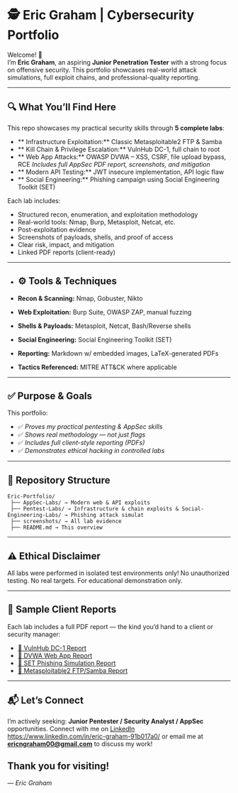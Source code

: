 # 🕵️ Eric Graham | Cybersecurity Portfolio

Welcome! 👋  
I’m **Eric Graham**, an aspiring **Junior Penetration Tester** with a strong focus on offensive security. This portfolio showcases real-world attack simulations, full exploit chains, and professional-quality reporting.

---

## 🔍 What You’ll Find Here

This repo showcases my practical security skills through **5 complete labs**:

- ** Infrastructure Exploitation:** Classic Metasploitable2 FTP & Samba
- ** Kill Chain & Privilege Escalation:** VulnHub DC-1, full chain to root
- ** Web App Attacks:** OWASP DVWA – XSS, CSRF, file upload bypass, RCE _Includes full AppSec PDF report, screenshots, and mitigation_
- ** Modern API Testing:** JWT insecure implementation, API logic flaw
- ** Social Engineering:** Phishing campaign using Social Engineering Toolkit (SET)

Each lab includes:
- Structured recon, enumeration, and exploitation methodology
- Real-world tools: Nmap, Burp, Metasploit, Netcat, etc.
- Post-exploitation evidence
- Screenshots of payloads, shells, and proof of access
- Clear risk, impact, and mitigation
- Linked PDF reports (client-ready)

---

- ## ⚙️ Tools & Techniques

- **Recon & Scanning:** Nmap, Gobuster, Nikto
- **Web Exploitation:** Burp Suite, OWASP ZAP, manual fuzzing
- **Shells & Payloads:** Metasploit, Netcat, Bash/Reverse shells
- **Social Engineering:** Social Engineering Toolkit (SET)
- **Reporting:** Markdown w/ embedded images, LaTeX-generated PDFs
- **Tactics Referenced:** MITRE ATT&CK where applicable

---

## ✅ Purpose & Goals

This portfolio:
- ✅ *Proves my practical pentesting & AppSec skills*
- ✅ *Shows real methodology — not just flags*
- ✅ *Includes full client-style reporting (PDFs)*
- ✅ *Demonstrates ethical hacking in controlled labs*

---

## 📂 Repository Structure

```plaintext
Eric-Portfolio/
 ├── AppSec-Labs/ → Modern web & API exploits
 ├── Pentest-Labs/ → Infrastructure & chain exploits & Social-Engineering-Labs/ → Phishing attack simulat
 ├── screenshots/ → All lab evidence
 ├── README.md → This overview
````

---

## ⚠️ Ethical Disclaimer

All labs were performed in isolated test environments only!
No unauthorized testing.
No real targets.
For educational demonstration only.

---

## 📑 Sample Client Reports

Each lab includes a full PDF report — the kind you’d hand to a client or security manager:

- [🔗 VulnHub DC-1 Report](Pentest-Labs/VulnHub-DC-1-Report.pdf)
- [🔗 DVWA Web App Report](AppSec-Labs/DVWA_Xss_CSRF_Fileupload-Report.pdf)
- [🔗 SET Phishing Simulation Report](Pentest-Labs/Social-Engineering-Toolkit-Phishing-Simulation-Report.pdf)
- [🔗 Metasploitable2 FTP/Samba Report](Pentest-Labs/Metasploitable2-vsftpd-Samba-Exploitation-Report.pdf)


---

## 📬 Let’s Connect

I’m actively seeking: **Junior Pentester / Security Analyst / AppSec** opportunities.
Connect with me on [LinkedIn](#) https://www.linkedin.com/in/eric-graham-91b017a0/ or email me at **ericngraham00@gmail.com** to discuss my work!

Thank you for visiting!
---

*— Eric Graham*


